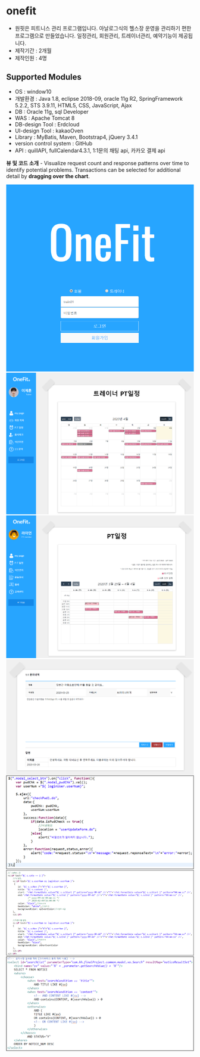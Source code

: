 # onefit
* 원핏은 피트니스 관리 프로그램입니다. 아날로그식의 헬스장 운영을 관리하기 편한 프로그램으로 만들었습니다. 일정관리, 회원관리, 트레이너관리, 예약기능이 제공됩니다.
* 제작기간 : 2개월
* 제작인원 : 4명

## Supported Modules
* OS : window10
* 개발환경 : Java 1.8, eclipse 2018-09, oracle 11g R2, SpringFramework 5.2.2, STS 3.9.11, HTML5, CSS, JavaScript, Ajax
* DB : Oracle 11g, sql Developer
* WAS : Apache Tomcat 8
* DB-design Tool : Erdcloud
* UI-design Tool : kakaoOven
* Library : MyBatis, Maven, Bootstrap4, jQuery 3.4.1
* version control system : GitHub
* API : quillAPI, fullCalendar4.3.1, 1:1문의 채팅 api, 카카오 결제 api

**뷰 및 코드 소개** - Visualize request count and response patterns over time to identify potential problems. Transactions can be selected for additional detail by **dragging over the chart**.

  ![main](doc/images/메인.png)
  ![schedule](doc/images/트레이너일정view.png)
  ![schedule2](doc/images/일정view.png)
  ![board](doc/images/게시판view.png)
  ![code1](doc/images/비밀번호재확인viewpng.png)
  ![code2](doc/images/일정조회view2.png)
  ![code3](doc/images/공지사항검색view.png)

